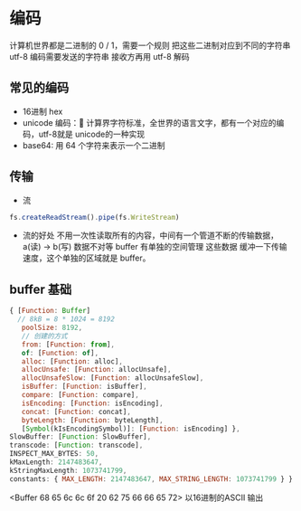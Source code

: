 # 编码
  计算机世界都是二进制的 0 / 1，需要一个规则 把这些二进制对应到不同的字符串
  utf-8 编码需要发送的字符串
  接收方再用 utf-8 解码

  ## 常见的编码
  - 16进制 hex
  - unicode 编码：&#xe607; 计算界字符标准，全世界的语言文字，都有一个对应的编码，utf-8就是 unicode的一种实现
  - base64: 用 64 个字符来表示一个二进制

  ## 传输
  - 流
  ```js
  fs.createReadStream().pipe(fs.WriteStream)
  ```
  - 流的好处
    不用一次性读取所有的内容，中间有一个管道不断的传输数据，
    a(读) -> b(写)
    数据不对等
    buffer 有单独的空间管理 这些数据
    缓冲一下传输速度，这个单独的区域就是 buffer。

  ## buffer 基础
  ```js
  { [Function: Buffer]
    // 8kB = 8 * 1024 = 8192
     poolSize: 8192,
     // 创建的方式
     from: [Function: from],
     of: [Function: of],
     alloc: [Function: alloc],
     allocUnsafe: [Function: allocUnsafe],
     allocUnsafeSlow: [Function: allocUnsafeSlow],
     isBuffer: [Function: isBuffer],
     compare: [Function: compare],
     isEncoding: [Function: isEncoding],
     concat: [Function: concat],
     byteLength: [Function: byteLength],
     [Symbol(kIsEncodingSymbol)]: [Function: isEncoding] },
  SlowBuffer: [Function: SlowBuffer],
  transcode: [Function: transcode],
  INSPECT_MAX_BYTES: 50,
  kMaxLength: 2147483647,
  kStringMaxLength: 1073741799,
  constants: { MAX_LENGTH: 2147483647, MAX_STRING_LENGTH: 1073741799 } }
  ```

  <Buffer 68 65 6c 6c 6f 20 62 75 66 66 65 72>
  以16进制的ASCII 输出